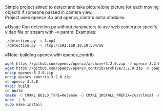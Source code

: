 Simple project aimed to detect and take picture(one picture for each moving object!) if someone passed in camera view.  
Project uses opencv 3.x and opencv_contrib extra modules.

#Usage
Run detection.py without parameters to use web camera or specify video file or stream with -v param. Examples:
```bash
./detection.py -v 1.mp4
./detection.py -v rtsp://192.168.10.10:554/s0
```

#Note: building opencv with opencv_contrib
```bash
wget https://github.com/opencv/opencv/archive/3.2.0.zip -O opencv-3.2.0.zip
wget https://github.com/opencv/opencv_contrib/archive/3.2.0.zip -O opencv_contrib-3.2.0.zip
unzip opencv-3.2.0.zip
unzip opencv_contrib-3.2.0.zip
cd opencv-3.2.0
mkdir build
cd build
cmake -D CMAKE_BUILD_TYPE=Release -D CMAKE_INSTALL_PREFIX=/usr/local -D WITH_CUDA=OFF -D OPENCV_EXTRA_MODULES_PATH=../../opencv_contrib-3.2.0/modules ..
make -j 8
sudo make install
```

